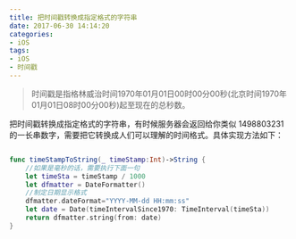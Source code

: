 ```yaml
---
title: 把时间戳转换成指定格式的字符串
date: 2017-06-30 14:14:20
categories:
- iOS
tags:
- iOS
- 时间戳
---
```

>时间戳是指格林威治时间1970年01月01日00时00分00秒(北京时间1970年01月01日08时00分00秒)起至现在的总秒数。 

把时间戳转换成指定格式的字符串，有时候服务器会返回给你类似 1498803231 的一长串数字，需要把它转换成人们可以理解的时间格式。具体实现方法如下：

<!-- more -->

```swift

func timeStampToString(_ timeStamp:Int)->String {
	//如果是毫秒的话，需要执行下面一句
	let timeSta = timeStamp / 1000
	let dfmatter = DateFormatter()
	//制定日期显示格式
	dfmatter.dateFormat="YYYY-MM-dd HH:mm:ss"
	let date = Date(timeIntervalSince1970: TimeInterval(timeSta))
	return dfmatter.string(from: date)
}

```
